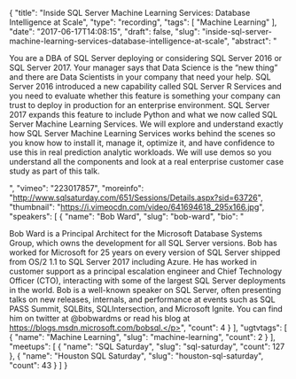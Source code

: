 {
  "title": "Inside SQL Server Machine Learning Services: Database Intelligence at Scale",
  "type": "recording",
  "tags": [
    "Machine Learning"
  ],
  "date": "2017-06-17T14:08:15",
  "draft": false,
  "slug": "inside-sql-server-machine-learning-services-database-intelligence-at-scale",
  "abstract": "<p>You are a DBA of SQL Server deploying or considering SQL Server 2016 or SQL Server 2017. Your manager says that Data Science is the “new thing” and there are Data Scientists in your company that need your help. SQL Server 2016 introduced a new capability called SQL Server R Services and you need to evaluate whether this feature is something your company can trust to deploy in production for an enterprise environment. SQL Server 2017 expands this feature to include Python and what we now called SQL Server Machine Learning Services. We will explore and understand exactly how SQL Server Machine Learning Services works behind the scenes so you know how to install it, manage it, optimize it, and have confidence to use this in real prediction analytic workloads. We will use demos so you understand all the components and look at a real enterprise customer case study as part of this talk.</p>",
  "vimeo": "223017857",
  "moreinfo": "http://www.sqlsaturday.com/651/Sessions/Details.aspx?sid=63726",
  "thumbnail": "https://i.vimeocdn.com/video/641694618_295x166.jpg",
  "speakers": [
    {
      "name": "Bob Ward",
      "slug": "bob-ward",
      "bio": "<p>Bob Ward is a Principal Architect for the Microsoft Database Systems Group, which owns the development for all SQL Server versions. Bob has worked for Microsoft for 25 years on every version of SQL Server shipped from OS/2 1.1 to SQL Server 2017 including Azure. He has worked in customer support as a principal escalation engineer and Chief Technology Officer (CTO), interacting with some of the largest SQL Server deployments in the world. Bob is a well-known speaker on SQL Server, often presenting talks on new releases, internals, and performance at events such as SQL PASS Summit, SQLBits, SQLIntersection, and Microsoft Ignite. You can find him on twitter at @bobwardms or read his blog at https://blogs.msdn.microsoft.com/bobsql.</p>",
      "count": 4
    }
  ],
  "ugtvtags": [
    {
      "name": "Machine Learning",
      "slug": "machine-learning",
      "count": 2
    }
  ],
  "meetups": [
    {
      "name": "SQL Saturday",
      "slug": "sql-saturday",
      "count": 127
    },
    {
      "name": "Houston SQL Saturday",
      "slug": "houston-sql-saturday",
      "count": 43
    }
  ]
}